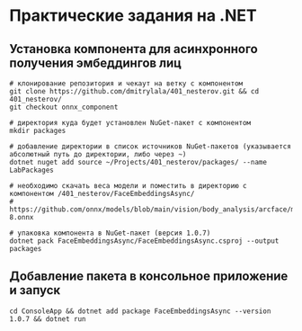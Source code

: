 # Практические задания на .NET

## Установка компонента для асинхронного получения эмбеддингов лиц
```
# клонирование репозитория и чекаут на ветку с компонентом
git clone https://github.com/dmitrylala/401_nesterov.git && cd 401_nesterov/
git checkout onnx_component

# директория куда будет установлен NuGet-пакет с компонентом
mkdir packages

# добавление директории в список источников NuGet-пакетов (указывается абсолютный путь до директории, либо через ~)
dotnet nuget add source ~/Projects/401_nesterov/packages/ --name LabPackages

# необходимо скачать веса модели и поместить в директорию с компонентом /401_nesterov/FaceEmbeddingsAsync/
# https://github.com/onnx/models/blob/main/vision/body_analysis/arcface/model/arcfaceresnet100-8.onnx

# упаковка компонента в NuGet-пакет (версия 1.0.7)
dotnet pack FaceEmbeddingsAsync/FaceEmbeddingsAsync.csproj --output packages
```

## Добавление пакета в консольное приложение и запуск
```
cd ConsoleApp && dotnet add package FaceEmbeddingsAsync --version 1.0.7 && dotnet run
```
